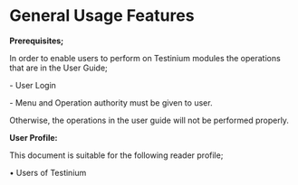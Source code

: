 # General Usage Features

**Prerequisites;**

In order to enable users to perform on Testinium modules the operations that are in the User Guide;

\- User Login

\- Menu and Operation authority must be given to user.

Otherwise, the operations in the user guide will not be performed properly.

**User Profile:**

This document is suitable for the following reader profile;

• Users of Testinium

